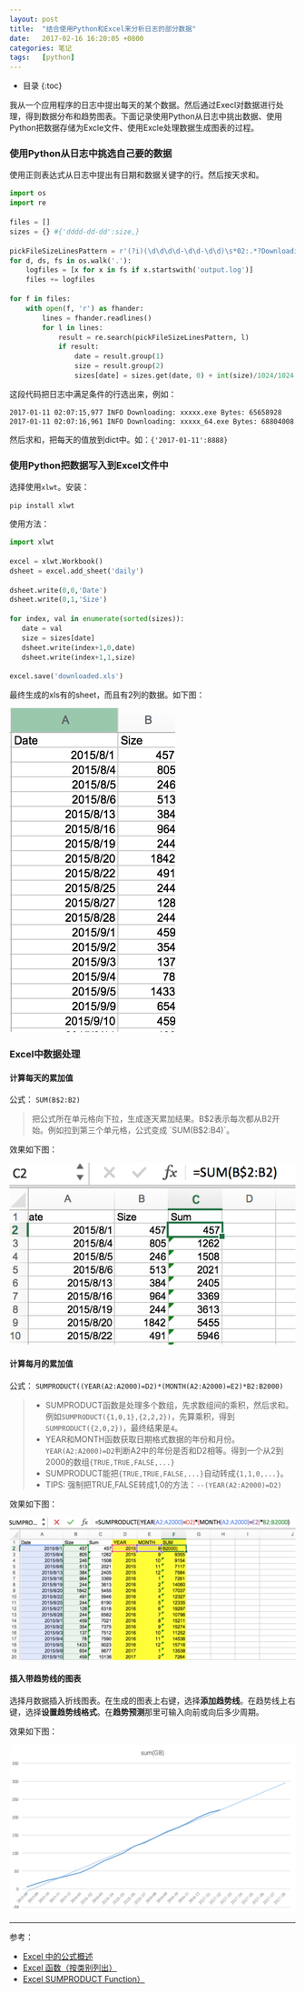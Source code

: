 ```yaml
---
layout: post
title:  "结合使用Python和Excel来分析日志的部分数据"
date:   2017-02-16 16:20:05 +0800
categories: 笔记
tags:   [python]
---
```


* 目录
{:toc}

我从一个应用程序的日志中提出每天的某个数据。然后通过Execl对数据进行处理，得到数据分布和趋势图表。下面记录使用Python从日志中挑出数据、使用Python把数据存储为Excle文件、使用Excle处理数据生成图表的过程。


### 使用Python从日志中挑选自己要的数据

使用正则表达式从日志中提出有日期和数据关键字的行。然后按天求和。

```python
import os
import re

files = []
sizes = {} #{'dddd-dd-dd':size,}

pickFileSizeLinesPattern = r'(?i)(\d\d\d\d-\d\d-\d\d)\s*02:.*?Downloading.*?Bytes:\s*(\d*)\s'
for d, ds, fs in os.walk('.'):
    logfiles = [x for x in fs if x.startswith('output.log')]
    files += logfiles

for f in files:
    with open(f, 'r') as fhander:
        lines = fhander.readlines()
        for l in lines:
            result = re.search(pickFileSizeLinesPattern, l)
            if result:
                date = result.group(1)
                size = result.group(2)
                sizes[date] = sizes.get(date, 0) + int(size)/1024/1024
```

这段代码把日志中满足条件的行选出来，例如：

```
2017-01-11 02:07:15,977 INFO Downloading: xxxxx.exe Bytes: 65658928
2017-01-11 02:07:16,961 INFO Downloading: xxxxx_64.exe Bytes: 68804008

```

然后求和，把每天的值放到dict中。如：`{'2017-01-11':8888}`


### 使用Python把数据写入到Excel文件中

选择使用`xlwt`。安装：

`pip install xlwt`

使用方法：

 ```python
import xlwt

excel = xlwt.Workbook()
dsheet = excel.add_sheet('daily')

dsheet.write(0,0,'Date')
dsheet.write(0,1,'Size')

for index, val in enumerate(sorted(sizes)):
    date = val
    size = sizes[date]
    dsheet.write(index+1,0,date)
    dsheet.write(index+1,1,size)
    
excel.save('downloaded.xls')

 ```

最终生成的xls有的sheet，而且有2列的数据。如下图：

![excle data](/images/excle_1.png)

### Excel中数据处理

#### 计算每天的累加值

公式： `SUM(B$2:B2)` 

> 把公式所在单元格向下拉，生成逐天累加结果。B$2表示每次都从B2开始。例如拉到第三个单元格，公式变成 `SUM(B$2:B4)`。

效果如下图：

![excle data sum](/images/excle_2.png)


#### 计算每月的累加值

公式： `SUMPRODUCT((YEAR(A2:A2000)=D2)*(MONTH(A2:A2000)=E2)*B2:B2000)` 

> - SUMPRODUCT函数是处理多个数组，先求数组间的乘积，然后求和。例如`SUMPRODUCT({1,0,1},{2,2,2})`，先算乘积，得到`SUMPRODUCT({2,0,2})`，最终结果是`4`。
> - YEAR和MONTH函数获取日期格式数据的年份和月份。`YEAR(A2:A2000)=D2`判断A2中的年份是否和D2相等。得到一个从2到2000的数组`{TRUE,TRUE,FALSE,...}`
> - SUMPRODUCT能把`{TRUE,TRUE,FALSE,...}`自动转成`{1,1,0,...}`。
> - TIPS: 强制把TRUE,FALSE转成1,0的方法：`--(YEAR(A2:A2000)=D2)`

效果如下图：

![excle data sumproduct](/images/excel_3.png)


#### 插入带趋势线的图表

选择月数据插入折线图表。在生成的图表上右键，选择**添加趋势线**。在趋势线上右键，选择**设置趋势线格式**。在**趋势预测**那里可输入向前或向后多少周期。

效果如下图：

![excle chart](/images/excel_4.png)


---

参考：                                   

- [Excel 中的公式概述](https://support.office.com/zh-cn/article/Excel-%E4%B8%AD%E7%9A%84%E5%85%AC%E5%BC%8F%E6%A6%82%E8%BF%B0-ecfdc708-9162-49e8-b993-c311f47ca173)                   
- [Excel 函数（按类别列出）](https://support.office.com/zh-cn/article/Excel-%E5%87%BD%E6%95%B0%EF%BC%88%E6%8C%89%E7%B1%BB%E5%88%AB%E5%88%97%E5%87%BA%EF%BC%89-5f91f4e9-7b42-46d2-9bd1-63f26a86c0eb?ui=zh-CN&rs=zh-CN&ad=CN)                   
- [Excel SUMPRODUCT Function）](https://exceljet.net/excel-functions/excel-sumproduct-function)                   

